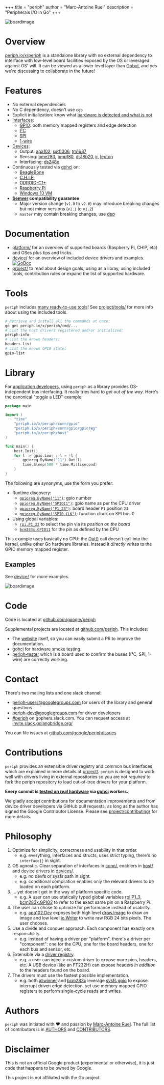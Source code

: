 +++
title = "periph"
author = "Marc-Antoine Ruel"
description = "Peripherals I/O in Go"
+++

![boardimage](/img/periph-mascot-280.png)

# Overview

[periph.io/x/periph](https://periph.io/x/periph) is a standalone library with no
external dependency to interface with low-level board facilities exposed by the
OS or leveraged against OS' will. It can be viewed as a lower level layer than
[Gobot](https://gobot.io), and yes we're discussing to collaborate in the
future!


# Features

- No external dependencies
- No C dependency, doesn't use `cgo`
- Explicit initialization: know what [hardware is detected and what is
  not](https://github.com/google/periph/tree/master/cmd/periph-info)
- [Interfaces](https://periph.io/x/periph/conn):
  - [GPIO](https://periph.io/x/periph/conn/gpio): both memory mapped
  registers and edge detection
  - [I²C](https://periph.io/x/periph/conn/i2c)
  - [SPI](https://periph.io/x/periph/conn/spi)
  - [1-wire](https://periph.io/x/periph/conn/onewire)
- [Devices](/device/):
  - Output: [apa102](/device/apa102/), [ssd1306](/device/ssd1306/),
    [tm1637](/device/tm1637/)
  - Sensing: [bme280](/device/bme280/), [bmp180](/device/bmp180/),
    [ds18b20](/device/ds18b20/), [ir](/device/ir/), [lepton](/device/lepton/)
  - Interfacing: [ds248x](/device/ds248x/)
- Continuously tested via [gohci](https://github.com/periph/gohci) on:
  - [BeagleBone](/platform/#beaglebone)
  - [C.H.I.P.](/platform/#chip)
  - [ODROID-C1+](/platform/#odroid-c1)
  - [Raspberry Pi](/platform/#raspberrypi)
  - [Windows 10 VM](/platform/#windows)
- **[Semver](http://semver.org) compatibility guarantee**
  - Major version change (`v1.0` to `v2.0`) may introduce breaking changes
    but not minor versions (`v1.1` to `v1.2`)
  - `master` may contain breaking changes, use
    [dep](https://github.com/golang/dep)


# Documentation

- [platform/](/platform/) for an overview of supported boards (Raspberry Pi,
  CHIP, etc) and OSes plus tips and tricks.
- [device/](/device/) for an overview of included device drivers and examples.
  [![GoDoc](/img/godoc.svg)](https://periph.io/x/periph)
- [project/](/project/) to read about design goals, using as a libray, using
  included tools, contribution rules or expand the list of supported hardware.


# Tools

`periph` includes [many ready-to-use
tools](https://github.com/google/periph/tree/master/cmd/)! See [project/tools/](/project/tools/)
for more info about using the included tools.

```bash
# Retrieve and install all the commands at once:
go get periph.io/x/periph/cmd/...
# List the host drivers registered and/or initialized:
periph-info
# List the known headers:
headers-list
# List the known GPIO state:
gpio-list
```


# Library

For [application developers](/project/library/), using `periph` as a library
provides OS-independent bus interfacing. It really tries hard to _get out of the
way_.  Here's the canonical "toggle a LED" example:


~~~go
package main

import (
    "time"
    "periph.io/x/periph/conn/gpio"
    "periph.io/x/periph/conn/gpio/gpioreg"
    "periph.io/x/periph/host"
)

func main() {
    host.Init()
    for l := gpio.Low; ; l = !l {
        gpioreg.ByName("11").Out(l)
        time.Sleep(500 * time.Millisecond)
    }
}
~~~

The following are synonyms, use the form you prefer:

- Runtime discovery:
  - [`gpioreg.ByName("11")`](https://periph.io/x/periph/conn/gpio/gpioreg#ByName): gpio number
  - [`gpioreg.ByName("GPIO11")`](https://periph.io/x/periph/conn/gpio/gpioreg#ByName): gpio name as per the CPU driver
  - [`gpioreg.ByName("P1_23")`](https://periph.io/x/periph/conn/gpio/gpioreg#ByName): board header `P1` position `23`
  - [`gpioreg.ByName("SPI0_CLK")`](https://periph.io/x/periph/conn/gpio/gpioreg#ByName): function clock on SPI bus 0
- Using global variables:
  - [`rpi.P1_23`](https://periph.io/x/periph/host/rpi#P1_33) to
    select the pin via its _position on the board_
  - [`bcm283x.GPIO11`](https://periph.io/x/periph/host/bcm283x#GPIO13) for the
    pin as defined by the CPU

This example uses basically no CPU: the
[Out()](https://godoc.org/periph.io/x/periph/conn/gpio#PinOut) call doesn't call
into the kernel, unlike other Go hardware libraries. Instead it *directly*
writes to the GPIO memory mapped register.


## Examples

See [device/](/device/) for more examples.

![boardimage](/img/lab-280.jpg)


# Code

Code is located at [github.com/google/periph](https://github.com/google/periph)

Supplemental projects are located at
[github.com/periph](https://github.com/periph). This includes:

- The [website](https://github.com/periph/website) itself, so you can easily
  submit a PR to improve the documentation.
- [gohci](https://github.com/periph/gohci) for hardware smoke testing.
- [periph-tester](https://github.com/periph/periph-tester) which is a board used
  to confirm the buses (I²C, SPI, 1-wire) are correctly working.


# Contact

There's two mailing lists and one slack channel:

- [periph-users@googlegroups.com](https://groups.google.com/forum/#!forum/periph-users)
  for users of the library and general questions
- [periph-dev@googlegroups.com](https://groups.google.com/forum/#!forum/periph-dev)
  for driver developers
- [#periph](https://gophers.slack.com/messages/periph/) on gophers.slack.com.
  You can request access at
  [invite.slack.golangbridge.org/](https://invite.slack.golangbridge.org/)

You can file issues at
[github.com/google/periph/issues](https://github.com/google/periph/issues)


# Contributions

`periph` provides an extensible driver registry and common bus interfaces which
are explained in more details at [project/](/project/). `periph` is designed to
work well with drivers living in external repositories so you are not _required_
to fork the periph repository to load out-of-tree drivers for your platform.

**Every commit is [tested on real hardware](/project/contributing/#testing)
via [gohci](https://github.com/periph/gohci) workers.**

We gladly accept contributions for documentation improvements and from device
driver developers via GitHub pull requests, as long as the author has signed the
Google Contributor License. Please see
[project/contributing/](/project/contributing/) for more details.


# Philosophy

1. Optimize for simplicity, correctness and usability in that order.
   - e.g. everything, interfaces and structs, uses strict typing, there's no
     `interface{}` in sight.
2. OS agnostic. Clear separation of interfaces in
   [conn/](https://periph.io/x/periph/conn),
   enablers in [host/](https://periph.io/x/periph/host) and device
   drivers in [devices/](https://periph.io/x/periph/devices).
   - e.g. no devfs or sysfs path in sight.
   - e.g. conditional compilation enables only the relevant drivers to be loaded
     on each platform.
3. ... yet doesn't get in the way of platform specific code.
   - e.g. A user can use statically typed global variables
     [rpi.P1_3](https://periph.io/x/periph/host/rpi#P1_3),
     [bcm283x.GPIO2](https://periph.io/x/periph/host/bcm283x#GPIO2)
     to refer to the exact same pin on a Raspberry Pi.
3. The user can chose to optimize for performance instead of usability.
   - e.g.
     [apa102.Dev](https://periph.io/x/periph/devices/apa102#Dev)
     exposes both high level
     [draw.Image](https://golang.org/pkg/image/draw/#Image) to draw an image and
     low level [io.Writer](https://golang.org/pkg/io/#Writer) to write raw RGB
     24 bits pixels. The user chooses.
4. Use a divide and conquer approach. Each component has exactly one
   responsibility.
   - e.g. instead of having a driver per "platform", there's a driver per
     "component": one for the CPU, one for the board headers, one for each
     bus and sensor, etc.
5. Extensible via a [driver
   registry](https://periph.io/x/periph#Register).
   - e.g. a user can inject a custom driver to expose more pins, headers, etc.
     A USB device (like an FT232H) can expose headers _in addition_ to the
     headers found on the board.
6. The drivers must use the fastest possible implementation.
   - e.g. both [allwinner](https://periph.io/x/periph/host/allwinner) and
     [bcm283x](https://periph.io/x/periph/host/bcm283x) leverage [sysfs
     gpio](https://periph.io/x/periph/host/sysfs#Pin) to expose interrupt driven
     edge detection, yet use memory mapped GPIO registers to perform
     single-cycle reads and writes.


# Authors

`periph` was initiated with ❤️️ and passion by [Marc-Antoine
Ruel](https://github.com/maruel).  The full list of contributors is in
[AUTHORS](https://github.com/google/periph/blob/master/AUTHORS) and
[CONTRIBUTORS](https://github.com/google/periph/blob/master/CONTRIBUTORS).


# Disclaimer

This is not an official Google product (experimental or otherwise), it
is just code that happens to be owned by Google.

This project is not affiliated with the Go project.
